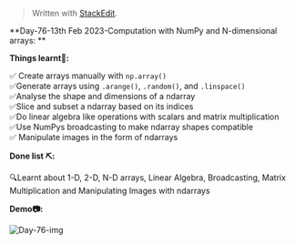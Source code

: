 ﻿<!DOCTYPE html>
<html>

<head>
  <meta charset="utf-8">
  <meta name="viewport" content="width=device-width, initial-scale=1.0">
  <link rel="stylesheet" href="https://stackedit.io/style.css" />
</head>

<body class="stackedit">
  <div class="stackedit__html"><blockquote>
<p>Written with <a href="https://stackedit.io/">StackEdit</a>.</p>
</blockquote>
<p>**Day-76-13th Feb 2023-Computation with NumPy and N-dimensional arrays: **</p>
<p><strong>Things learnt📝:</strong></p>
<p>✅ Create arrays manually with <code>np.array()</code><br>
✅Generate arrays using <code>.arange()</code>, <code>.random()</code>, and <code>.linspace()</code><br>
✅Analyse the shape and dimensions of a ndarray<br>
✅Slice and subset a ndarray based on its indices<br>
✅Do linear algebra like operations with scalars and matrix multiplication<br>
✅Use NumPys broadcasting to make ndarray shapes compatible<br>
✅ Manipulate images in the form of ndarrays</p>
<p><strong>Done list ⛏️:</strong></p>
<p>🔍Learnt about 1-D, 2-D, N-D arrays, Linear Algebra, Broadcasting, Matrix Multiplication and Manipulating Images with ndarrays</p>
<p><strong>Demo📷:</strong></p>
<p><img src="https://i.imgur.com/W5tj6I0.png" alt="Day-76-img"></p>
</div>
</body>

</html>
